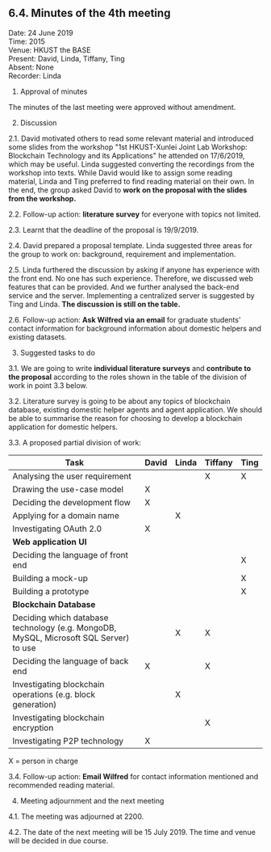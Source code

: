 ## 6.4. Minutes of the 4th meeting

Date: 24 June 2019\
Time: 2015\
Venue: HKUST the BASE\
Present: David, Linda, Tiffany, Ting\
Absent: None\
Recorder: Linda

1. Approval of minutes

The minutes of the last meeting were approved without amendment.

2. Discussion

2.1. David motivated others to read some relevant material and introduced some slides from the workshop "1st HKUST-Xunlei Joint Lab Workshop: Blockchain Technology and its Applications" he attended on 17/6/2019, which may be useful.
Linda suggested converting the recordings from the workshop into texts.
While David would like to assign some reading material, Linda and Ting preferred to find reading material on their own.
In the end, the group asked David to **work on the proposal with the slides from the workshop.**

2.2. Follow-up action: **literature survey** for everyone with topics not limited.

2.3. Learnt that the deadline of the proposal is 19/9/2019.

2.4. David prepared a proposal template.
Linda suggested three areas for the group to work on: background, requirement and implementation.

2.5. Linda furthered the discussion by asking if anyone has experience with the front end.
No one has such experience.
Therefore, we discussed web features that can be provided.
And we further analysed the back-end service and the server.
Implementing a centralized server is suggested by Ting and Linda.
**The discussion is still on the table.**

2.6. Follow-up action: **Ask Wilfred via an email** for graduate students' contact information for background information about domestic helpers and existing datasets.

3. Suggested tasks to do

3.1. We are going to write **individual literature surveys** and **contribute to the proposal** according to the roles shown in the table of the division of work in point 3.3 below.

3.2. Literature survey is going to be about any topics of blockchain database, existing domestic helper agents and agent application.
We should be able to summarise the reason for choosing to develop a blockchain application for domestic helpers.

3.3. A proposed partial division of work:

| Task                                                                                  | David | Linda | Tiffany | Ting |
| ------------------------------------------------------------------------------------- | ----- | ----- | ------- | ---- |
| Analysing the user requirement                                                        |       |       | X       | X    |
| Drawing the use-case model                                                            | X     |       |         |      |
| Deciding the development flow                                                         | X     |       |         |      |
| Applying for a domain name                                                            |       | X     |         |      |
| Investigating OAuth 2.0                                                               | X     |       |         |      |
| **Web application UI**                                                                |       |       |         |      |
| Deciding the language of front end                                                    |       |       |         | X    |
| Building a mock-up                                                                    |       |       |         | X    |
| Building a prototype                                                                  |       |       |         | X    |
| **Blockchain Database**                                                               |       |       |         |      |
| Deciding which database technology (e.g. MongoDB, MySQL, Microsoft SQL Server) to use |       | X     | X       |      |
| Deciding the language of back end                                                     | X     |       | X       |      |
| Investigating blockchain operations (e.g. block generation)                           |       | X     |         |      |
| Investigating blockchain encryption                                                   |       |       | X       |      |
| Investigating P2P technology                                                          | X     |       |         |      |

X = person in charge

3.4. Follow-up action: **Email Wilfred** for contact information mentioned and recommended reading material.

4. Meeting adjournment and the next meeting

4.1. The meeting was adjourned at 2200.

4.2. The date of the next meeting will be 15 July 2019.
The time and venue will be decided in due course.
